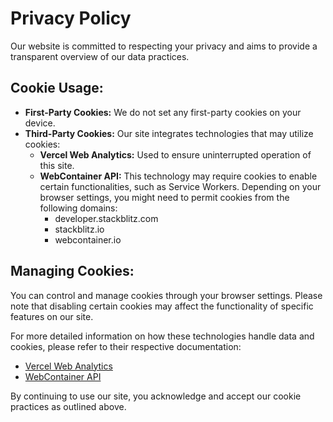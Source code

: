 # Privacy Policy

Our website is committed to respecting your privacy and aims to provide a transparent overview of our data practices.

## Cookie Usage:

* **First-Party Cookies:** We do not set any first-party cookies on your device.
* **Third-Party Cookies:** Our site integrates technologies that may utilize cookies:
  * **Vercel Web Analytics:** Used to ensure uninterrupted operation of this site.
  * **WebContainer API:** This technology may require cookies to enable certain functionalities, such as Service 
    Workers. Depending on your browser settings, you might need to permit cookies from the following domains:
    * developer.stackblitz.com
    * stackblitz.io
    * webcontainer.io

## Managing Cookies:

You can control and manage cookies through your browser settings. Please note that disabling certain cookies may 
affect the functionality of specific features on our site.

For more detailed information on how these technologies handle data and cookies, please refer to their respective documentation:

* <a target="_blank" href="https://vercel.com/docs/analytics/package">Vercel Web Analytics</a> 
* <a target="_blank" href="https://webcontainers.io">WebContainer API</a> 

By continuing to use our site, you acknowledge and accept our cookie practices as outlined above.